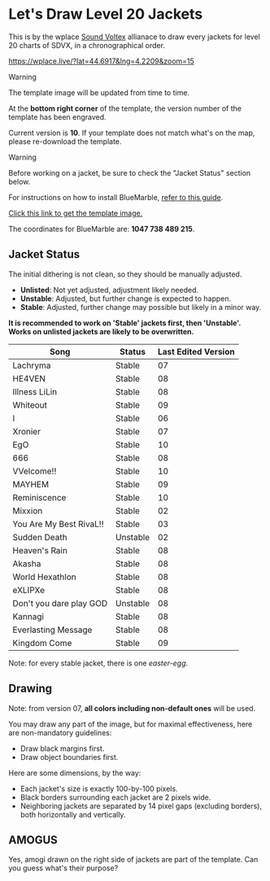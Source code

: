 # Let's Draw Level 20 Jackets

This is by the wplace [Sound Voltex](https://wplace.live/join?id=01989f5c-68ff-7a63-8f28-d965e94dbab1) allianace to draw every jackets for level 20 charts of SDVX, in a chronographical order.

<https://wplace.live/?lat=44.6917&lng=4.2209&zoom=15>

> [!WARNING]
> The template image will be updated from time to time.
>
> At the **bottom right corner** of the template, the version number of the template has been engraved.
>
> Current version is **10**. If your template does not match what's on the map, please re-download the template.

> [!WARNING]
> Before working on a jacket, be sure to check the "Jacket Status" section below.

For instructions on how to install BlueMarble, [refer to this guide](https://github.com/sdvx-wplace/joyeuse?tab=readme-ov-file#using-bluemarble).

[Click this link to get the template image.](./level-20.png)

The coordinates for BlueMarble are: **1047 738 489 215**.

## Jacket Status

The initial dithering is not clean, so they should be manually adjusted.

- **Unlisted**: Not yet adjusted, adjustment likely needed.
- **Unstable**: Adjusted, but further change is expected to happen.
- **Stable**: Adjusted, further change may possible but likely in a minor way.

**It is recommended to work on 'Stable' jackets first, then 'Unstable'. Works on unlisted jackets are likely to be overwritten.**

| Song | Status | Last Edited Version |
| ---- | ------ | ------------------- |
| Lachryma | Stable | 07 |
| HE4VEN | Stable | 08 |
| Illness LiLin | Stable | 08 |
| Whiteout | Stable | 09 |
| I | Stable | 06 |
| Xronier | Stable | 07 |
| EgO | Stable | 10 |
| 666 | Stable | 08 |
| VVelcome!! | Stable | 10 |
| MAYHEM | Stable | 09 |
| Reminiscence | Stable | 10 |
| Mixxion | Stable | 02 |
| You Are My Best RivaL!! | Stable | 03 |
| Sudden Death | Unstable | 02 |
| Heaven's Rain | Stable | 08 |
| Akasha | Stable | 08 |
| World Hexathlon | Stable | 08 |
| eXLIPXe | Stable | 08 |
| Don't you dare play GOD | Unstable | 08 |
| Kannagi | Stable | 08 |
| Everlasting Message | Stable | 08 |
| Kingdom Come | Stable | 09 |

Note: for every stable jacket, there is one *easter-egg*.

## Drawing

Note: from version 07, **all colors including non-default ones** will be used.

You may draw any part of the image, but for maximal effectiveness, here are non-mandatory guidelines:

- Draw black margins first.
- Draw object boundaries first.

Here are some dimensions, by the way:

- Each jacket's size is exactly 100-by-100 pixels.
- Black borders surrounding each jacket are 2 pixels wide.
- Neighboring jackets are separated by 14 pixel gaps (excluding borders), both horizontally and vertically.

## AMOGUS

Yes, amogi drawn on the right side of jackets are part of the template.
Can you guess what's their purpose?

